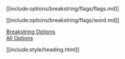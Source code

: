 [[include:options/breakstring/flags/flags.md]]

[[include:options/breakstring/flags/word.md]]

[Breakstring Options](../)  
[All Options](../../)

[[include:style/heading.html]]